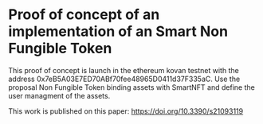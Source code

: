 # Proof of concept of an implementation of an Smart Non Fungible Token
This proof of concept is launch in the ethereum kovan testnet with the address 0x7eB5A03E7ED70ABf70fee48965D0411d37F335aC.
Use the proposal Non Fungible Token binding assets with SmartNFT and define the user managment of the assets.

This work is published on this paper: https://doi.org/10.3390/s21093119
